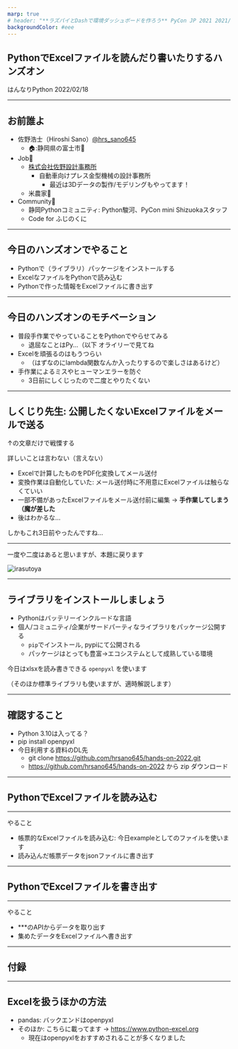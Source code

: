 ```yaml
---
marp: true
# header: "**ラズパイとDashで環境ダッシュボードを作ろう** PyCon JP 2021 2021/10/16"
backgroundColor: #eee
---
```


## PythonでExcelファイルを読んだり書いたりするハンズオン

はんなりPython
2022/02/18

---

## お前誰よ

- 佐野浩士（Hiroshi Sano）[@hrs_sano645](https://twitter.com/hrs_sano645)
  - 🏠:静岡県の富士市🗻
- Job💼
  - [株式会社佐野設計事務所](https://sano-design.info)
    - 自動車向けプレス金型機械の設計事務所
      - 最近は3Dデータの製作/モデリングもやってます！
  - 米農家🌾
- Community🙋
  - 静岡Pythonコミュニティ: Python駿河、PyCon mini Shizuokaスタッフ
  - Code for ふじのくに

<!-- _footer: こんにちは。フッターです。 -->

---

## 今日のハンズオンでやること

- Pythonで（ライブラリ）パッケージをインストールする
- ExcelなファイルをPythonで読み込む
- Pythonで作った情報をExcelファイルに書き出す

---

## 今日のハンズオンのモチベーション

- 普段手作業でやっていることをPythonでやらせてみる
  - 退屈なことはPy...（以下 オライリーで見てね
- Excelを頑張るのはもうつらい
  - （はずなのにlambda関数なんか入ったりするので楽しさはあるけど）
- 手作業によるミスやヒューマンエラーを防ぐ
  - 3日前にしくじったので二度とやりたくない

---

## しくじり先生: 公開したくないExcelファイルをメールで送る

↑の文章だけで戦慄する

詳しいことは言わない（言えない）

- Excelで計算したものをPDF化変換してメール送付
- 変換作業は自動化していた:
メール送付時に不用意にExcelファイルは触らなくていい
- 一部不備があったExcelファイルをメール送付前に編集
→ **手作業してしまう（魔が差した**
- 後はわかるな...

しかもこれ3日前やったんですね...

<!-- _footer: もはやネタにするしかねえ -->

---

一度や二度はあると思いますが、本題に戻ります

![irasutoya](https://4.bp.blogspot.com/-L8kmjYNX064/VsGsN2ctx1I/AAAAAAAA39o/NHU8Gnym2GE/s400/kaisya_samui_man.png)

<!-- _footer: 俺みたいになるなよ！ -->

---

## ライブラリをインストールしましょう

- Pythonはバッテリーインクルードな言語
- 個人/コミュニティ/企業がサードパーティなライブラリをパッケージ公開する
  - `pip`でインストール, pypiにて公開される
  - パッケージはとっても豊富→エコシステムとして成熟している環境

今日はxlsxを読み書きできる `openpyxl` を使います

（そのほか標準ライブラリも使いますが、適時解説します）

---

## 確認すること

- Python 3.10は入ってる？
- pip install openpyxl
- 今日利用する資料のDL先
  - git clone <https://github.com/hrsano645/hands-on-2022.git>
  - <https://github.com/hrsano645/hands-on-2022> から zip ダウンロード

---

## PythonでExcelファイルを読み込む

---

やること

- 帳票的なExcelファイルを読み込む: 今日exampleとしてのファイルを使います
- 読み込んだ帳票データをjsonファイルに書き出す

---

## PythonでExcelファイルを書き出す

---

やること

- ***のAPIからデータを取り出す
- 集めたデータをExcelファイルへ書き出す

---

## 付録

---

## Excelを扱うほかの方法

- pandas: バックエンドはopenpyxl
- そのほか: こちらに載ってます -> <https://www.python-excel.org>
  - 現在はopenpyxlをおすすめされることが多くなりました
